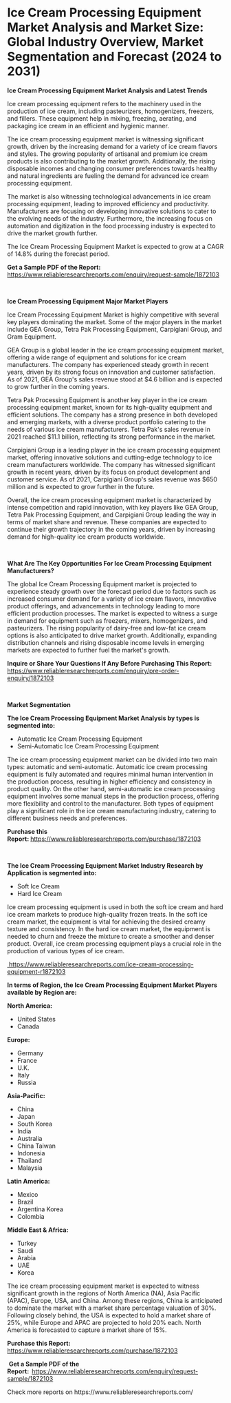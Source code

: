 <p><h1>Ice Cream Processing Equipment Market Analysis and Market Size: Global Industry Overview, Market Segmentation and Forecast (2024 to 2031)</h1></p><p><strong>Ice Cream Processing Equipment Market Analysis and Latest Trends</strong></p>
<p><p>Ice cream processing equipment refers to the machinery used in the production of ice cream, including pasteurizers, homogenizers, freezers, and fillers. These equipment help in mixing, freezing, aerating, and packaging ice cream in an efficient and hygienic manner.</p><p>The ice cream processing equipment market is witnessing significant growth, driven by the increasing demand for a variety of ice cream flavors and styles. The growing popularity of artisanal and premium ice cream products is also contributing to the market growth. Additionally, the rising disposable incomes and changing consumer preferences towards healthy and natural ingredients are fueling the demand for advanced ice cream processing equipment.</p><p>The market is also witnessing technological advancements in ice cream processing equipment, leading to improved efficiency and productivity. Manufacturers are focusing on developing innovative solutions to cater to the evolving needs of the industry. Furthermore, the increasing focus on automation and digitization in the food processing industry is expected to drive the market growth further.</p><p>The Ice Cream Processing Equipment Market is expected to grow at a CAGR of 14.8% during the forecast period.</p></p>
<p><strong>Get a Sample PDF of the Report:&nbsp;</strong> <a href="https://www.reliableresearchreports.com/enquiry/request-sample/1872103">https://www.reliableresearchreports.com/enquiry/request-sample/1872103</a></p>
<p>&nbsp;</p>
<p><strong>Ice Cream Processing Equipment Major Market Players</strong></p>
<p><p>Ice Cream Processing Equipment Market is highly competitive with several key players dominating the market. Some of the major players in the market include GEA Group, Tetra Pak Processing Equipment, Carpigiani Group, and Gram Equipment.</p><p>GEA Group is a global leader in the ice cream processing equipment market, offering a wide range of equipment and solutions for ice cream manufacturers. The company has experienced steady growth in recent years, driven by its strong focus on innovation and customer satisfaction. As of 2021, GEA Group's sales revenue stood at $4.6 billion and is expected to grow further in the coming years.</p><p>Tetra Pak Processing Equipment is another key player in the ice cream processing equipment market, known for its high-quality equipment and efficient solutions. The company has a strong presence in both developed and emerging markets, with a diverse product portfolio catering to the needs of various ice cream manufacturers. Tetra Pak's sales revenue in 2021 reached $11.1 billion, reflecting its strong performance in the market.</p><p>Carpigiani Group is a leading player in the ice cream processing equipment market, offering innovative solutions and cutting-edge technology to ice cream manufacturers worldwide. The company has witnessed significant growth in recent years, driven by its focus on product development and customer service. As of 2021, Carpigiani Group's sales revenue was $650 million and is expected to grow further in the future.</p><p>Overall, the ice cream processing equipment market is characterized by intense competition and rapid innovation, with key players like GEA Group, Tetra Pak Processing Equipment, and Carpigiani Group leading the way in terms of market share and revenue. These companies are expected to continue their growth trajectory in the coming years, driven by increasing demand for high-quality ice cream products worldwide.</p></p>
<p>&nbsp;</p>
<p><strong>What Are The Key Opportunities For Ice Cream Processing Equipment Manufacturers?</strong></p>
<p><p>The global Ice Cream Processing Equipment market is projected to experience steady growth over the forecast period due to factors such as increased consumer demand for a variety of ice cream flavors, innovative product offerings, and advancements in technology leading to more efficient production processes. The market is expected to witness a surge in demand for equipment such as freezers, mixers, homogenizers, and pasteurizers. The rising popularity of dairy-free and low-fat ice cream options is also anticipated to drive market growth. Additionally, expanding distribution channels and rising disposable income levels in emerging markets are expected to further fuel the market's growth.</p></p>
<p><strong>Inquire or Share Your Questions If Any Before Purchasing This Report:</strong> <a href="https://www.reliableresearchreports.com/enquiry/pre-order-enquiry/1872103">https://www.reliableresearchreports.com/enquiry/pre-order-enquiry/1872103</a></p>
<p>&nbsp;</p>
<p><strong>Market Segmentation</strong></p>
<p><strong>The Ice Cream Processing Equipment Market Analysis by types is segmented into:</strong></p>
<p><ul><li>Automatic Ice Cream Processing Equipment</li><li>Semi-Automatic Ice Cream Processing Equipment</li></ul></p>
<p><p>The ice cream processing equipment market can be divided into two main types: automatic and semi-automatic. Automatic ice cream processing equipment is fully automated and requires minimal human intervention in the production process, resulting in higher efficiency and consistency in product quality. On the other hand, semi-automatic ice cream processing equipment involves some manual steps in the production process, offering more flexibility and control to the manufacturer. Both types of equipment play a significant role in the ice cream manufacturing industry, catering to different business needs and preferences.</p></p>
<p><strong>Purchase this Report:&nbsp;</strong><a href="https://www.reliableresearchreports.com/purchase/1872103">https://www.reliableresearchreports.com/purchase/1872103</a></p>
<p>&nbsp;</p>
<p><strong>The Ice Cream Processing Equipment Market Industry Research by Application is segmented into:</strong></p>
<p><ul><li>Soft Ice Cream</li><li>Hard Ice Cream</li></ul></p>
<p><p>Ice cream processing equipment is used in both the soft ice cream and hard ice cream markets to produce high-quality frozen treats. In the soft ice cream market, the equipment is vital for achieving the desired creamy texture and consistency. In the hard ice cream market, the equipment is needed to churn and freeze the mixture to create a smoother and denser product. Overall, ice cream processing equipment plays a crucial role in the production of various types of ice cream.</p></p>
<p><a href="https://www.reliableresearchreports.com/ice-cream-processing-equipment-r1872103">&nbsp;https://www.reliableresearchreports.com/ice-cream-processing-equipment-r1872103</a></p>
<p><strong>In terms of Region, the Ice Cream Processing Equipment Market Players available by Region are:</strong></p>
<p>
    <p> <strong> North America: </strong>
        <ul>
            <li>United States</li>
            <li>Canada</li>
        </ul>
        </p> 
    <p> <strong> Europe: </strong>
        <ul>
            <li>Germany</li>
            <li>France</li>
            <li>U.K.</li>
            <li>Italy</li>
            <li>Russia</li>
        </ul>
        </p> 
    <p> <strong> Asia-Pacific: </strong>
        <ul>
            <li>China</li>
            <li>Japan</li>
            <li>South Korea</li>
            <li>India</li>
            <li>Australia</li>
            <li>China Taiwan</li>
            <li>Indonesia</li>
            <li>Thailand</li>
            <li>Malaysia</li>
        </ul>
        </p> 
    <p> <strong> Latin America: </strong>
        <ul>
            <li>Mexico</li>
            <li>Brazil</li>
            <li>Argentina Korea</li>
            <li>Colombia</li>
        </ul>
        </p> 
    <p> <strong> Middle East & Africa: </strong>
        <ul>
            <li>Turkey</li>
            <li>Saudi</li>
            <li>Arabia</li>
            <li>UAE</li>
            <li>Korea</li>
        </ul>
    </p>
    </p>
<p><p>The ice cream processing equipment market is expected to witness significant growth in the regions of North America (NA), Asia Pacific (APAC), Europe, USA, and China. Among these regions, China is anticipated to dominate the market with a market share percentage valuation of 30%. Following closely behind, the USA is expected to hold a market share of 25%, while Europe and APAC are projected to hold 20% each. North America is forecasted to capture a market share of 15%.</p></p>
<p><strong>Purchase this Report: </strong><a href="https://www.reliableresearchreports.com/purchase/1872103">https://www.reliableresearchreports.com/purchase/1872103</a></p>
<p>&nbsp;<strong>Get a Sample PDF of the Report:&nbsp;&nbsp;</strong><a href="https://www.reliableresearchreports.com/enquiry/request-sample/1872103">https://www.reliableresearchreports.com/enquiry/request-sample/1872103</a></p>
<p><strong></strong></p>
<p>Check more reports on https://www.reliableresearchreports.com/</p>